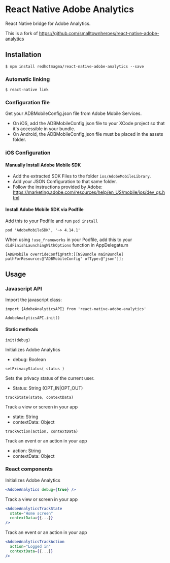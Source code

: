 # React Native Adobe Analytics

React Native bridge for Adobe Analytics.

This is a fork of https://github.com/smalltownheroes/react-native-adobe-analytics

## Installation
```
$ npm install redhotmagma/react-native-adobe-analytics --save
```
### Automatic linking
```
$ react-native link
```

### Configuration file
Get your ADBMobileConfig.json file from Adobe Mobile Services.
- On iOS, add the ADBMobileConfig.json file to your XCode project so that it's accessible in your bundle.
- On Android, the ADBMobileConfig.json file must be placed in the assets folder.


### iOS Configuration
#### Manually Install Adobe Mobile SDK
- Add the extracted SDK Files to the folder `ios/AdobeMobileLibrary`.
- Add your JSON Configuration to that same folder.
- Follow the instructions provided by Adobe: https://marketing.adobe.com/resources/help/en_US/mobile/ios/dev_qs.html


#### Install Adobe Mobile SDK via Podfile
Add this to your Podfile and run `pod install`
```
pod 'AdobeMobileSDK', '~> 4.14.1'
```

When using `!use_frameworks` in your Podfile, add this to your `didFinishLaunchingWithOptions` function in AppDelegate.m

```
[ADBMobile overrideConfigPath:[[NSBundle mainBundle] pathForResource:@"ADBMobileConfig" ofType:@"json"]];
```

## Usage
### Javascript API
Import the javascript class:

```
import {AdobeAnalyticsAPI} from 'react-native-adobe-analytics'

AdobeAnalyticsAPI.init()
```

#### Static methods
`init(debug)`

Initializes Adobe Analytics 
- debug: Boolean

`setPrivacyStatus( status )`

Sets the privacy status of the current user. 
- Status: String (OPT_IN|OPT_OUT)

`trackState(state, contextData)`

Track a view or screen in your app
- state: String
- contextData: Object

`trackAction(action, contextData)`

Track an event or an action in your app
- action: String
- contextData: Object


### React components
Initializes Adobe Analytics 
```jsx harmony
<AdobeAnalytics debug={true} />
```

Track a view or screen in your app
```jsx harmony
<AdobeAnalyticsTrackState 
  state="Home screen"
  contextData={{...}}
/>
```

Track an event or an action in your app
```jsx harmony
<AdobeAnalyticsTrackAction 
  action="Logged in"
  contextData={{...}}
/>
```



